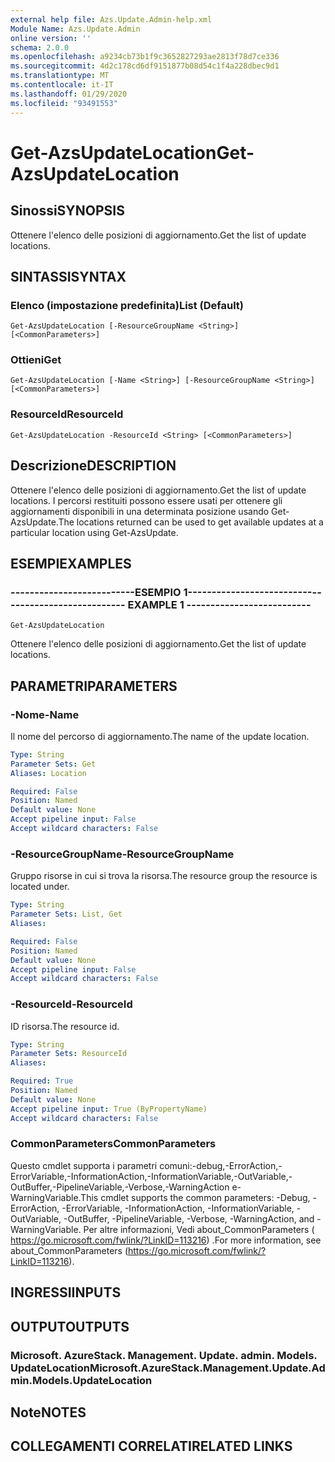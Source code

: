 ```yaml
---
external help file: Azs.Update.Admin-help.xml
Module Name: Azs.Update.Admin
online version: ''
schema: 2.0.0
ms.openlocfilehash: a9234cb73b1f9c3652827293ae2813f78d7ce336
ms.sourcegitcommit: 4d2c178cd6df9151877b08d54c1f4a228dbec9d1
ms.translationtype: MT
ms.contentlocale: it-IT
ms.lasthandoff: 01/29/2020
ms.locfileid: "93491553"
---
```

# <span data-ttu-id="cf592-101">Get-AzsUpdateLocation</span><span class="sxs-lookup"><span data-stu-id="cf592-101">Get-AzsUpdateLocation</span></span>

## <span data-ttu-id="cf592-102">Sinossi</span><span class="sxs-lookup"><span data-stu-id="cf592-102">SYNOPSIS</span></span>
<span data-ttu-id="cf592-103">Ottenere l'elenco delle posizioni di aggiornamento.</span><span class="sxs-lookup"><span data-stu-id="cf592-103">Get the list of update locations.</span></span>

## <span data-ttu-id="cf592-104">SINTASSI</span><span class="sxs-lookup"><span data-stu-id="cf592-104">SYNTAX</span></span>

### <span data-ttu-id="cf592-105">Elenco (impostazione predefinita)</span><span class="sxs-lookup"><span data-stu-id="cf592-105">List (Default)</span></span>
```
Get-AzsUpdateLocation [-ResourceGroupName <String>] [<CommonParameters>]
```

### <span data-ttu-id="cf592-106">Ottieni</span><span class="sxs-lookup"><span data-stu-id="cf592-106">Get</span></span>
```
Get-AzsUpdateLocation [-Name <String>] [-ResourceGroupName <String>] [<CommonParameters>]
```

### <span data-ttu-id="cf592-107">ResourceId</span><span class="sxs-lookup"><span data-stu-id="cf592-107">ResourceId</span></span>
```
Get-AzsUpdateLocation -ResourceId <String> [<CommonParameters>]
```

## <span data-ttu-id="cf592-108">Descrizione</span><span class="sxs-lookup"><span data-stu-id="cf592-108">DESCRIPTION</span></span>
<span data-ttu-id="cf592-109">Ottenere l'elenco delle posizioni di aggiornamento.</span><span class="sxs-lookup"><span data-stu-id="cf592-109">Get the list of update locations.</span></span> <span data-ttu-id="cf592-110">I percorsi restituiti possono essere usati per ottenere gli aggiornamenti disponibili in una determinata posizione usando Get-AzsUpdate.</span><span class="sxs-lookup"><span data-stu-id="cf592-110">The locations returned can be used to get available updates at a particular location using Get-AzsUpdate.</span></span>

## <span data-ttu-id="cf592-111">ESEMPI</span><span class="sxs-lookup"><span data-stu-id="cf592-111">EXAMPLES</span></span>

### <span data-ttu-id="cf592-112">--------------------------ESEMPIO 1--------------------------</span><span class="sxs-lookup"><span data-stu-id="cf592-112">-------------------------- EXAMPLE 1 --------------------------</span></span>
```
Get-AzsUpdateLocation
```

<span data-ttu-id="cf592-113">Ottenere l'elenco delle posizioni di aggiornamento.</span><span class="sxs-lookup"><span data-stu-id="cf592-113">Get the list of update locations.</span></span>

## <span data-ttu-id="cf592-114">PARAMETRI</span><span class="sxs-lookup"><span data-stu-id="cf592-114">PARAMETERS</span></span>

### <span data-ttu-id="cf592-115">-Nome</span><span class="sxs-lookup"><span data-stu-id="cf592-115">-Name</span></span>
<span data-ttu-id="cf592-116">Il nome del percorso di aggiornamento.</span><span class="sxs-lookup"><span data-stu-id="cf592-116">The name of the update location.</span></span>

```yaml
Type: String
Parameter Sets: Get
Aliases: Location

Required: False
Position: Named
Default value: None
Accept pipeline input: False
Accept wildcard characters: False
```

### <span data-ttu-id="cf592-117">-ResourceGroupName</span><span class="sxs-lookup"><span data-stu-id="cf592-117">-ResourceGroupName</span></span>
<span data-ttu-id="cf592-118">Gruppo risorse in cui si trova la risorsa.</span><span class="sxs-lookup"><span data-stu-id="cf592-118">The resource group the resource is located under.</span></span>

```yaml
Type: String
Parameter Sets: List, Get
Aliases: 

Required: False
Position: Named
Default value: None
Accept pipeline input: False
Accept wildcard characters: False
```

### <span data-ttu-id="cf592-119">-ResourceId</span><span class="sxs-lookup"><span data-stu-id="cf592-119">-ResourceId</span></span>
<span data-ttu-id="cf592-120">ID risorsa.</span><span class="sxs-lookup"><span data-stu-id="cf592-120">The resource id.</span></span>

```yaml
Type: String
Parameter Sets: ResourceId
Aliases: 

Required: True
Position: Named
Default value: None
Accept pipeline input: True (ByPropertyName)
Accept wildcard characters: False
```

### <span data-ttu-id="cf592-121">CommonParameters</span><span class="sxs-lookup"><span data-stu-id="cf592-121">CommonParameters</span></span>
<span data-ttu-id="cf592-122">Questo cmdlet supporta i parametri comuni:-debug,-ErrorAction,-ErrorVariable,-InformationAction,-InformationVariable,-OutVariable,-OutBuffer,-PipelineVariable,-Verbose,-WarningAction e-WarningVariable.</span><span class="sxs-lookup"><span data-stu-id="cf592-122">This cmdlet supports the common parameters: -Debug, -ErrorAction, -ErrorVariable, -InformationAction, -InformationVariable, -OutVariable, -OutBuffer, -PipelineVariable, -Verbose, -WarningAction, and -WarningVariable.</span></span> <span data-ttu-id="cf592-123">Per altre informazioni, Vedi about_CommonParameters ( https://go.microsoft.com/fwlink/?LinkID=113216) .</span><span class="sxs-lookup"><span data-stu-id="cf592-123">For more information, see about_CommonParameters (https://go.microsoft.com/fwlink/?LinkID=113216).</span></span>

## <span data-ttu-id="cf592-124">INGRESSI</span><span class="sxs-lookup"><span data-stu-id="cf592-124">INPUTS</span></span>

## <span data-ttu-id="cf592-125">OUTPUT</span><span class="sxs-lookup"><span data-stu-id="cf592-125">OUTPUTS</span></span>

### <span data-ttu-id="cf592-126">Microsoft. AzureStack. Management. Update. admin. Models. UpdateLocation</span><span class="sxs-lookup"><span data-stu-id="cf592-126">Microsoft.AzureStack.Management.Update.Admin.Models.UpdateLocation</span></span>

## <span data-ttu-id="cf592-127">Note</span><span class="sxs-lookup"><span data-stu-id="cf592-127">NOTES</span></span>

## <span data-ttu-id="cf592-128">COLLEGAMENTI CORRELATI</span><span class="sxs-lookup"><span data-stu-id="cf592-128">RELATED LINKS</span></span>

